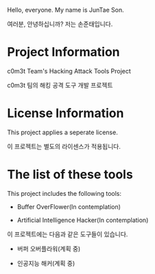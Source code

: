 ﻿Hello, everyone. My name is JunTae Son.

여러분, 안녕하십니까? 저는 손준태입니다.

# Project Information
c0m3t Team's Hacking Attack Tools Project

c0m3t 팀의 해킹 공격 도구 개발 프로젝트

# License Information
This project applies a seperate license.

이 프로젝트는 별도의 라이센스가 적용됩니다.

# The list of these tools
This project includes the following tools:

* Buffer OverFlower(In contemplation)

* Artificial Intelligence Hacker(In contemplation)

이 프로젝트에는 다음과 같은 도구들이 있습니다.

* 버퍼 오버플라워(계획 중)

* 인공지능 해커(계획 중)
